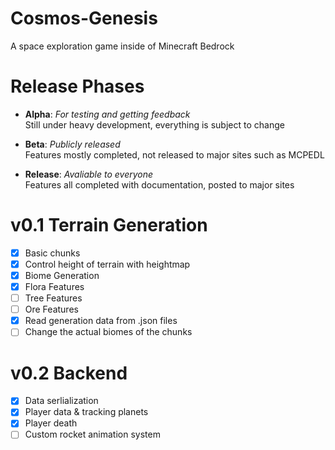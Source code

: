 # Cosmos-Genesis
A space exploration game inside of Minecraft Bedrock

# Release Phases

- **Alpha**: *For testing and getting feedback*\
Still under heavy development, everything is subject to change

- **Beta**: *Publicly released*\
Features mostly completed, not released to major sites such as MCPEDL

- **Release**: *Avaliable to everyone*\
Features all completed with documentation, posted to major sites

# v0.1 Terrain Generation
- [x] Basic chunks
- [x] Control height of terrain with heightmap
- [x] Biome Generation
- [x] Flora Features
- [ ] Tree Features
- [ ] Ore Features
- [x] Read generation data from .json files
- [ ] Change the actual biomes of the chunks

# v0.2 Backend
- [x] Data serlialization
- [x] Player data & tracking planets
- [x] Player death
- [ ] Custom rocket animation system
